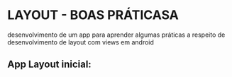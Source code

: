 # LAYOUT - BOAS PRÁTICASA

desenvolvimento de um app para aprender algumas práticas a respeito de desenvolvimento de layout com views em android

## App Layout inicial: 
